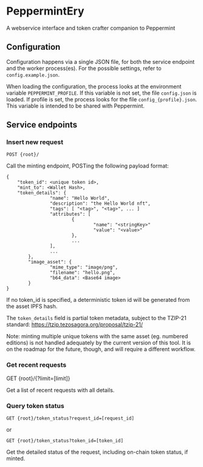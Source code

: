 # PeppermintEry
A webservice interface and token crafter companion to Peppermint

## Configuration

Configuration happens via a single JSON file, for both the service endpoint and the worker process(es). For the possible settings, refer to `config.example.json`.

When loading the configuration, the process looks at the environment variable `PEPPERMINT_PROFILE`. If this variable is not set, the file `config.json` is loaded. If profile is set, the process looks for the file `config_{profile}.json`. This variable is intended to be shared with Peppermint.

## Service endpoints

### Insert new request

`POST {root}/`

Call the minting endpoint, POSTing the following payload format:

```
{
	"token_id": <unique token id>,
	"mint_to": <Wallet Hash>,
	"token_details": {
                "name": "Hello World",
                "description": "the Hello World nft",
                "tags": [ "<tag>", "<tag>", ... ]
                "attributes": [
                        {
                                "name": "<stringKey>"
                                "value": "<value>"
                        },
                        ...
                ],
                ...
        },
        "image_asset": {
                "mime_type": "image/png",
                "filename": "hello.png",
                "b64_data": <Base64 image>
        }
}
```

If no token_id is specified, a deterministic token id will be generated from the asset IPFS hash.

The `token_details` field is partial token metadata, subject to the TZIP-21 standard: https://tzip.tezosagora.org/proposal/tzip-21/

Note: minting multiple unique tokens with the same asset (eg. numbered editions) is not handled adequately by the current version of this tool. It is on the roadmap for the future, though, and will require a different workflow.

### Get recent requests

GET {root}/{?limit=[limit]}

Get a list of recent requests with all details.

### Query token status

`GET {root}/token_status?request_id=[request_id]`

or

`GET {root}/token_status?token_id=[token_id]`

Get the detailed status of the request, including on-chain token status, if minted.
